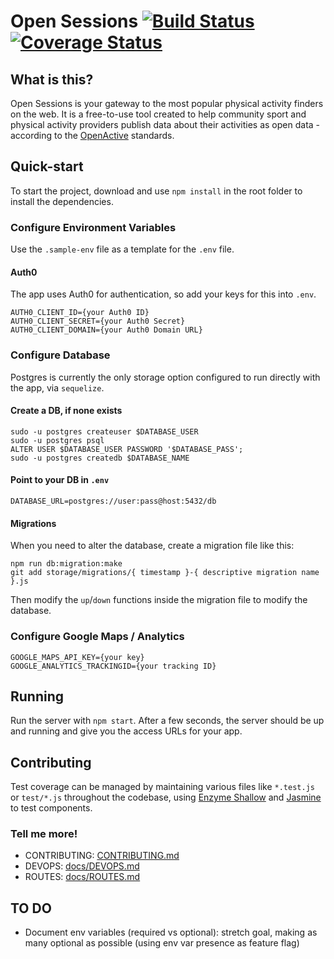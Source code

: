 # Open Sessions [![Build Status](https://travis-ci.org/opensessions/opensessions.svg?branch=master)](https://travis-ci.org/opensessions/opensessions) [![Coverage Status](https://coveralls.io/repos/github/opensessions/opensessions/badge.svg?branch=master)](https://coveralls.io/github/opensessions/opensessions?branch=master)

## What is this?

Open Sessions is your gateway to the most popular physical activity finders on the web. It is a free-to-use tool created to help community sport and physical activity providers publish data about their activities as open data - according to the [OpenActive](http://www.openactive.io) standards.

## Quick-start
To start the project, download and use `npm install` in the root folder to install the dependencies.

### Configure Environment Variables
Use the `.sample-env` file as a template for the `.env` file.

#### Auth0
The app uses Auth0 for authentication, so add your keys for this into `.env`.

    AUTH0_CLIENT_ID={your Auth0 ID}
    AUTH0_CLIENT_SECRET={your Auth0 Secret}
    AUTH0_CLIENT_DOMAIN={your Auth0 Domain URL}

### Configure Database
Postgres is currently the only storage option configured to run directly with the app, via `sequelize`.

#### Create a DB, if none exists

    sudo -u postgres createuser $DATABASE_USER
    sudo -u postgres psql
    ALTER USER $DATABASE_USER PASSWORD '$DATABASE_PASS';
    sudo -u postgres createdb $DATABASE_NAME

#### Point to your DB in `.env`

    DATABASE_URL=postgres://user:pass@host:5432/db

#### Migrations
When you need to alter the database, create a migration file like this:

    npm run db:migration:make
    git add storage/migrations/{ timestamp }-{ descriptive migration name }.js

Then modify the `up`/`down` functions inside the migration file to modify the database.

### Configure Google Maps / Analytics

    GOOGLE_MAPS_API_KEY={your key}
    GOOGLE_ANALYTICS_TRACKINGID={your tracking ID}

## Running
Run the server with `npm start`. After a few seconds, the server should be up and running and give you the access URLs for your app.

## Contributing
Test coverage can be managed by maintaining various files like `*.test.js` or `test/*.js` throughout the codebase, using [Enzyme Shallow](https://github.com/airbnb/enzyme/blob/master/docs/api/shallow.md) and [Jasmine](http://jsfiddle.net/lucassus/4DrrW/) to test components.

### Tell me more!

* CONTRIBUTING: [CONTRIBUTING.md](https://github.com/opensessions/opensessions/blob/master/CONTRIBUTING.md)
* DEVOPS: [docs/DEVOPS.md](https://github.com/opensessions/opensessions/blob/master/docs/DEVOPS.md)
* ROUTES: [docs/ROUTES.md](https://github.com/opensessions/opensessions/blob/master/docs/ROUTES.md)

## TO DO

- Document env variables (required vs optional): stretch goal, making as many optional as possible (using env var presence as feature flag)
